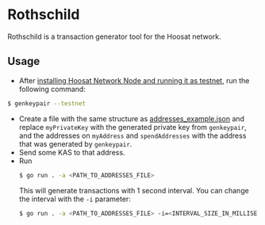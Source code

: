 # Rothschild

Rothschild is a transaction generator tool for the Hoosat network.

## Usage

- After [installing Hoosat Network Node and running it as testnet](https://github.com/Hoosat-Oy/HTND), run the following command:

```bash
$ genkeypair --testnet
```

- Create a file with the same structure as [addresses_example.json](addresses_example.json) and replace `myPrivateKey`
  with the generated private key from `genkeypair`, and the addresses on `myAddress` and `spendAddresses` with the
  address that was generated by `genkeypair`.
- Send some KAS to that address.
- Run
  ```bash
  $ go run . -a <PATH_TO_ADDRESSES_FILE>
  ```
  This will generate transactions with 1 second interval. You can change the interval with the `-i` parameter:
  ```bash
  $ go run . -a <PATH_TO_ADDRESSES_FILE> -i=<INTERVAL_SIZE_IN_MILLISECONDS>
  ```
